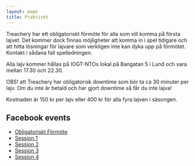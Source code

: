 ```yaml
---
layout: page
title: Praktiskt
---
```

Treachery har ett obligatoriskt förmöte för alla som vill komma på första lajvet. Det kommer dock finnas möjligheter att komma in i spel tidigare och att hitta lösningar för lajvare som verkligen inte kan dyka upp på förmötet. Kontakt i sådana fall spelledningen.

Alla lajv kommer hållas på IOGT-NTOs lokal på Bangatan 5 i Lund och vara mellan 17.30 och 22.30.

OBS! att Treachery har obligatorisk downtime som bör ta ca 30 minuter per lajv. Om du inte är betald och har gjort downtime så får du inte lajva!

Kostnaden är 150 kr per lajv eller 400 kr för alla fyra lajven i säsongen.

## Facebook events
- [Obligatoriskt Förmöte](https://www.facebook.com/events/905032526241473/)
- [Session 1](https://www.facebook.com/events/1545975615716759/)
- [Session 2](https://www.facebook.com/events/1677201725899868/)
- [Session 3](https://www.facebook.com/events/480054875510192/)
- [Session 4](https://www.facebook.com/events/786803424790583/)
